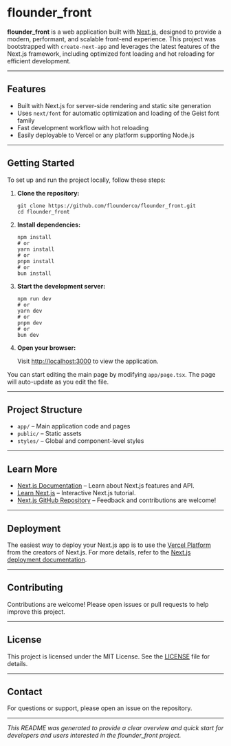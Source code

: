 # flounder_front

**flounder_front** is a web application built with [Next.js](https://nextjs.org/), designed to provide a modern, performant, and scalable front-end experience. This project was bootstrapped with `create-next-app` and leverages the latest features of the Next.js framework, including optimized font loading and hot reloading for efficient development.

---

## Features

- Built with Next.js for server-side rendering and static site generation
- Uses `next/font` for automatic optimization and loading of the Geist font family
- Fast development workflow with hot reloading
- Easily deployable to Vercel or any platform supporting Node.js

---

## Getting Started

To set up and run the project locally, follow these steps:

1. **Clone the repository:**
    ```
    git clone https://github.com/flounderco/flounder_front.git
    cd flounder_front
    ```

2. **Install dependencies:**
    ```
    npm install
    # or
    yarn install
    # or
    pnpm install
    # or
    bun install
    ```

3. **Start the development server:**
    ```
    npm run dev
    # or
    yarn dev
    # or
    pnpm dev
    # or
    bun dev
    ```

4. **Open your browser:**

    Visit [http://localhost:3000](http://localhost:3000) to view the application.

You can start editing the main page by modifying `app/page.tsx`. The page will auto-update as you edit the file.

---

## Project Structure

- `app/` – Main application code and pages
- `public/` – Static assets
- `styles/` – Global and component-level styles

---

## Learn More

- [Next.js Documentation](https://nextjs.org/docs) – Learn about Next.js features and API.
- [Learn Next.js](https://nextjs.org/learn) – Interactive Next.js tutorial.
- [Next.js GitHub Repository](https://github.com/vercel/next.js) – Feedback and contributions are welcome!

---

## Deployment

The easiest way to deploy your Next.js app is to use the [Vercel Platform](https://vercel.com/) from the creators of Next.js. For more details, refer to the [Next.js deployment documentation](https://nextjs.org/docs/deployment).

---

## Contributing

Contributions are welcome! Please open issues or pull requests to help improve this project.

---

## License

This project is licensed under the MIT License. See the [LICENSE](LICENSE) file for details.

---

## Contact

For questions or support, please open an issue on the repository.

---

*This README was generated to provide a clear overview and quick start for developers and users interested in the flounder_front project.*
